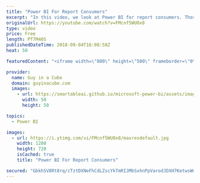 ```yaml
---
title: "Power BI For Report Consumers"
excerpt: "In this video, we look at Power BI for report consumers. Those folks that maybe don't author reports, but just view reports within Power BI. We introduce some basic Power BI concepts and introduce you to areas of the Power BI service to get you familiar with the portal.  LET'S CONNECT!  Guy in a Cube"
originalUrl: https://youtube.com/watch?v=FMcnf5WU0x8
type: video
price: Free
length: PT7M40S
publishedDateTime: 2018-09-04T16:08:58Z
heat: 50

featuredContent: "<iframe width=\"800\" height=\"500\" frameborder=\"0\" src=\"https://www.youtube.com/embed/FMcnf5WU0x8\" allow=\"accelerometer; autoplay; encrypted-media; gyroscope; picture-in-picture\" allowfullscreen></iframe>"

provider:
  name: Guy in a Cube
  domain: guyinacube.com
  images:
    - url: https://smartableai.github.io/microsoft-power-bi/assets/images/organizations/guyinacube.com-50x50.jpg
      width: 50
      height: 50

topics:
  - Power BI

images:
  - url: https://i.ytimg.com/vi/FMcnf5WU0x8/maxresdefault.jpg
    width: 1280
    height: 720
    isCached: true
    title: "Power BI For Report Consumers"

secured: "GbkhSV8Rt8rq/cTztDXNeFhCdLZscYkTmRIJMbSxhnPpVarodJDXH7KetwsWmLdMBTPpK/QkUJ42+R0573DuJItUI7KJ9fLBLFRawndNwp1nvQWR2b+Y3UEDhUghli3Nccg4Z8wtYtewD5xK5KH5DplAVwI5WGfcBOzNOY9L+/JNwUcDO4VPmMXAh6VT/AB/PHtumNOmNlTkUrTmEuzws2toREq6aIgeJ9qDVWPLnPw/29o4YfTObKgBaqpGnNCrXI6e7OcbFuEaLFwzyvA9lydzSyTL03IWwM+VfyOVAOvaPMpB1V6Lfx7wsypnwy+Zu2InlYg7KooNz04utKVctHJeDn/R0XPb5wWTSWtCj6xA7SXqckQO08y6UjMLtJ9u3z9dCfWfRMUjPR+A/AqeXm++djQjdKRNW6VrLJWDGT8=;oMaFGFkT3+8EmvjC0e5noQ=="
---
```


